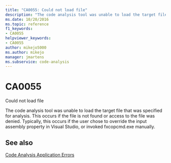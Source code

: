 ```yaml
---
title: "CA0055: Could not load file"
description: "The code analysis tool was unable to load the target file that was specified for analysis."
ms.date: 10/20/2016
ms.topic: reference
f1_keywords:
- CA0055
helpviewer_keywords:
- CA0055
author: mikejo5000
ms.author: mikejo
manager: jmartens
ms.subservice: code-analysis
---
```

# CA0055


Could not load file

The code analysis tool was unable to load the target file that was specified for analysis. This occurs if the file is not found or access to the file was denied. Typically, this occurs if the user chose to override the input assembly property in Visual Studio, or invoked fxcopcmd.exe manually.

## See also
[Code Analysis Application Errors](../code-quality/code-analysis-application-errors.md)
